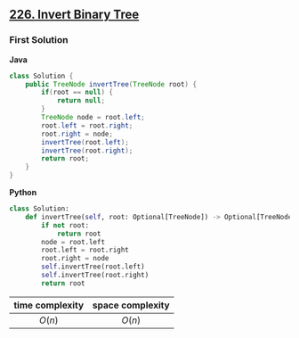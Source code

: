 ## [226. Invert Binary Tree](https://leetcode.cn/problems/invert-binary-tree/)

### First Solution

**Java**

```java
class Solution {
    public TreeNode invertTree(TreeNode root) {
        if(root == null) {
            return null;
        }
        TreeNode node = root.left;
        root.left = root.right;
        root.right = node;
        invertTree(root.left);
        invertTree(root.right);
        return root;
    }
}
```
**Python**
```python
class Solution:
    def invertTree(self, root: Optional[TreeNode]) -> Optional[TreeNode]:
        if not root:
            return root
        node = root.left
        root.left = root.right
        root.right = node
        self.invertTree(root.left)
        self.invertTree(root.right)
        return root
```

|time complexity|space complexity|
|:-------------:|:--------------:|
|$O(n)$         |$O(n)$          |